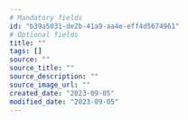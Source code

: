 ```yaml
---
# Mandatory fields
id: "b39a5031-de2b-41a9-aa4e-eff4d5674961"
# Optional fields
title: ""
tags: []
source: ""
source_title: ""
source_description: ""
source_image_url: ""
created_date: "2023-09-05"
modified_date: "2023-09-05"
---
```

